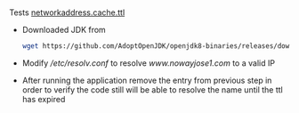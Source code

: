 <h1></h1>
<p>Tests <a href="https://docs.oracle.com/javase/8/docs/technotes/guides/net/properties.html#nct">networkaddress.cache.ttl</a></p>
<ul>
<li>
<p>Downloaded JDK from</p>

```bash
wget https://github.com/AdoptOpenJDK/openjdk8-binaries/releases/download/jdk8u292-b10/OpenJDK8U-jdk_x64_linux_hotspot_8u292b10.tar.gz
```

</li>
<li>
<p>Modify <i>/etc/resolv.conf</i> to resolve <i>www.nowayjose1.com</i> to a valid IP<p>
</li>
<li>
<p>After running the application remove the entry from previous step in order to verify the code still will be able to resolve the name until the ttl has expired</p>
</li>
</ul>
